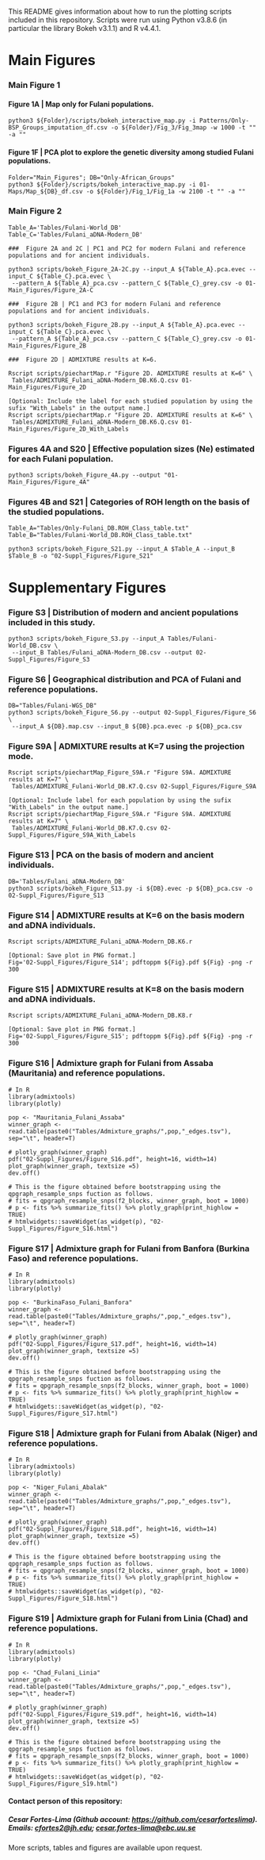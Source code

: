
This README gives information about how to run the plotting scripts included in this repository.
Scripts were run using Python v3.8.6 (in particular the library Bokeh v3.1.1) and R v4.4.1.

# Main Figures #

### Main Figure 1 ###

#### Figure 1A | Map only for Fulani populations. ####
```
python3 ${Folder}/scripts/bokeh_interactive_map.py -i Patterns/Only-BSP_Groups_imputation_df.csv -o ${Folder}/Fig_3/Fig_3map -w 1000 -t "" -a ""
```

#### Figure 1F | PCA plot to explore the genetic diversity among studied Fulani populations. ####
```
Folder="Main_Figures"; DB="Only-African_Groups"
python3 ${Folder}/scripts/bokeh_interactive_map.py -i 01-Maps/Map_${DB}_df.csv -o ${Folder}/Fig_1/Fig_1a -w 2100 -t "" -a ""
```

### Main Figure 2 ###
```
Table_A='Tables/Fulani-World_DB'
Table_C='Tables/Fulani_aDNA-Modern_DB'

###  Figure 2A and 2C | PC1 and PC2 for modern Fulani and reference populations and for ancient individuals.

python3 scripts/bokeh_Figure_2A-2C.py --input_A ${Table_A}.pca.evec --input_C ${Table_C}.pca.evec \
 --pattern_A ${Table_A}_pca.csv --pattern_C ${Table_C}_grey.csv -o 01-Main_Figures/Figure_2A-C

###  Figure 2B | PC1 and PC3 for modern Fulani and reference populations and for ancient individuals.

python3 scripts/bokeh_Figure_2B.py --input_A ${Table_A}.pca.evec --input_C ${Table_C}.pca.evec \
 --pattern_A ${Table_A}_pca.csv --pattern_C ${Table_C}_grey.csv -o 01-Main_Figures/Figure_2B

###  Figure 2D | ADMIXTURE results at K=6.

Rscript scripts/piechartMap.r "Figure 2D. ADMIXTURE results at K=6" \
 Tables/ADMIXTURE_Fulani_aDNA-Modern_DB.K6.Q.csv 01-Main_Figures/Figure_2D

[Optional: Include the label for each studied population by using the sufix "With_Labels" in the output name.]
Rscript scripts/piechartMap.r "Figure 2D. ADMIXTURE results at K=6" \
 Tables/ADMIXTURE_Fulani_aDNA-Modern_DB.K6.Q.csv 01-Main_Figures/Figure_2D_With_Labels
```

### Figures 4A and S20 | Effective population sizes (Ne) estimated for each Fulani population. ###
```
python3 scripts/bokeh_Figure_4A.py --output "01-Main_Figures/Figure_4A"

```

### Figures 4B and S21 | Categories of ROH length on the basis of the studied populations. ###
```
Table_A="Tables/Only-Fulani_DB.ROH_Class_table.txt"
Table_B="Tables/Fulani-World_DB.ROH_Class_table.txt"

python3 scripts/bokeh_Figure_S21.py --input_A $Table_A --input_B $Table_B -o "02-Suppl_Figures/Figure_S21"
```


# Supplementary Figures #

### Figure S3 | Distribution of modern and ancient populations included in this study. ###
```
python3 scripts/bokeh_Figure_S3.py --input_A Tables/Fulani-World_DB.csv \
 --input_B Tables/Fulani_aDNA-Modern_DB.csv --output 02-Suppl_Figures/Figure_S3
```

### Figure S6 | Geographical distribution and PCA of Fulani and reference populations. ###
```
DB="Tables/Fulani-WGS_DB"
python3 scripts/bokeh_Figure_S6.py --output 02-Suppl_Figures/Figure_S6 \
 --input_A ${DB}.map.csv --input_B ${DB}.pca.evec -p ${DB}_pca.csv
```

### Figure S9A | ADMIXTURE results at K=7 using the projection mode. ###
```
Rscript scripts/piechartMap_Figure_S9A.r "Figure S9A. ADMIXTURE results at K=7" \
 Tables/ADMIXTURE_Fulani-World_DB.K7.Q.csv 02-Suppl_Figures/Figure_S9A

[Optional: Include label for each population by using the sufix "With_Labels" in the output name.]
Rscript scripts/piechartMap_Figure_S9A.r "Figure S9A. ADMIXTURE results at K=7" \
 Tables/ADMIXTURE_Fulani-World_DB.K7.Q.csv 02-Suppl_Figures/Figure_S9A_With_Labels
```

### Figure S13 | PCA on the basis of modern and ancient individuals. ###
```
DB='Tables/Fulani_aDNA-Modern_DB'
python3 scripts/bokeh_Figure_S13.py -i ${DB}.evec -p ${DB}_pca.csv -o 02-Suppl_Figures/Figure_S13
```

### Figure S14 | ADMIXTURE results at K=6 on the basis modern and aDNA individuals. ###
```
Rscript scripts/ADMIXTURE_Fulani_aDNA-Modern_DB.K6.r

[Optional: Save plot in PNG format.]
Fig='02-Suppl_Figures/Figure_S14'; pdftoppm ${Fig}.pdf ${Fig} -png -r 300
```

### Figure S15 | ADMIXTURE results at K=8 on the basis modern and aDNA individuals. ###
```
Rscript scripts/ADMIXTURE_Fulani_aDNA-Modern_DB.K8.r

[Optional: Save plot in PNG format.]
Fig='02-Suppl_Figures/Figure_S15'; pdftoppm ${Fig}.pdf ${Fig} -png -r 300
```

### Figure S16 | Admixture graph for Fulani from Assaba (Mauritania) and reference populations. ###
```
# In R
library(admixtools)
library(plotly)

pop <- "Mauritania_Fulani_Assaba"
winner_graph <- read.table(paste0("Tables/Admixture_graphs/",pop,"_edges.tsv"), sep="\t", header=T)

# plotly_graph(winner_graph)
pdf("02-Suppl_Figures/Figure_S16.pdf", height=16, width=14)
plot_graph(winner_graph, textsize =5)
dev.off()

# This is the figure obtained before bootstrapping using the qpgraph_resample_snps fuction as follows.
# fits = qpgraph_resample_snps(f2_blocks, winner_graph, boot = 1000)
# p <- fits %>% summarize_fits() %>% plotly_graph(print_highlow = TRUE)
# htmlwidgets::saveWidget(as_widget(p), "02-Suppl_Figures/Figure_S16.html")
```

### Figure S17 | Admixture graph for Fulani from Banfora (Burkina Faso) and reference populations. ###
```
# In R
library(admixtools)
library(plotly)

pop <- "BurkinaFaso_Fulani_Banfora"
winner_graph <- read.table(paste0("Tables/Admixture_graphs/",pop,"_edges.tsv"), sep="\t", header=T)

# plotly_graph(winner_graph)
pdf("02-Suppl_Figures/Figure_S17.pdf", height=16, width=14)
plot_graph(winner_graph, textsize =5)
dev.off()

# This is the figure obtained before bootstrapping using the qpgraph_resample_snps fuction as follows.
# fits = qpgraph_resample_snps(f2_blocks, winner_graph, boot = 1000)
# p <- fits %>% summarize_fits() %>% plotly_graph(print_highlow = TRUE)
# htmlwidgets::saveWidget(as_widget(p), "02-Suppl_Figures/Figure_S17.html")
```

### Figure S18 | Admixture graph for Fulani from Abalak (Niger) and reference populations. ###
```
# In R
library(admixtools)
library(plotly)

pop <- "Niger_Fulani_Abalak"
winner_graph <- read.table(paste0("Tables/Admixture_graphs/",pop,"_edges.tsv"), sep="\t", header=T)

# plotly_graph(winner_graph)
pdf("02-Suppl_Figures/Figure_S18.pdf", height=16, width=14)
plot_graph(winner_graph, textsize =5)
dev.off()

# This is the figure obtained before bootstrapping using the qpgraph_resample_snps fuction as follows.
# fits = qpgraph_resample_snps(f2_blocks, winner_graph, boot = 1000)
# p <- fits %>% summarize_fits() %>% plotly_graph(print_highlow = TRUE)
# htmlwidgets::saveWidget(as_widget(p), "02-Suppl_Figures/Figure_S18.html")
```

### Figure S19 | Admixture graph for Fulani from Linia (Chad) and reference populations. ###
```
# In R
library(admixtools)
library(plotly)

pop <- "Chad_Fulani_Linia"
winner_graph <- read.table(paste0("Tables/Admixture_graphs/",pop,"_edges.tsv"), sep="\t", header=T)

# plotly_graph(winner_graph)
pdf("02-Suppl_Figures/Figure_S19.pdf", height=16, width=14)
plot_graph(winner_graph, textsize =5)
dev.off()

# This is the figure obtained before bootstrapping using the qpgraph_resample_snps fuction as follows.
# fits = qpgraph_resample_snps(f2_blocks, winner_graph, boot = 1000)
# p <- fits %>% summarize_fits() %>% plotly_graph(print_highlow = TRUE)
# htmlwidgets::saveWidget(as_widget(p), "02-Suppl_Figures/Figure_S19.html")
```


#### Contact person of this repository:
##### Cesar Fortes-Lima (Github account: https://github.com/cesarforteslima). Emails: cfortes2@jh.edu; cesar.fortes-lima@ebc.uu.se
More scripts, tables and figures are available upon request.


